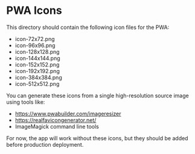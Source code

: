 # PWA Icons

This directory should contain the following icon files for the PWA:

- icon-72x72.png
- icon-96x96.png
- icon-128x128.png
- icon-144x144.png
- icon-152x152.png
- icon-192x192.png
- icon-384x384.png
- icon-512x512.png

You can generate these icons from a single high-resolution source image using tools like:
- https://www.pwabuilder.com/imageresizer
- https://realfavicongenerator.net/
- ImageMagick command line tools

For now, the app will work without these icons, but they should be added before production deployment.